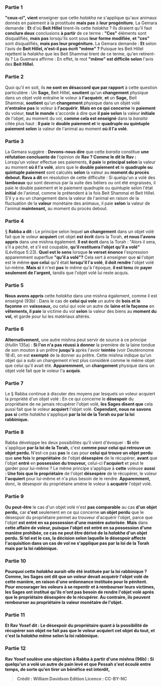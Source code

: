
### Partie 1
<b>"ceux-ci", vient</b> enseigner que cette <i>halakha</i> ne s'applique qu'aux animaux donnés en paiement à la prostituée <b>mais pas</b> à <b>leur progéniture.</b> La Gemara demande : <b>Et</b> d'où <b>Beit Hillel</b> tirent-ils cette <i>halakha</i> ? Ils diraient qu'il faut <b>conclure deux</b> conclusions <b>à partir</b> de ce terme : <b>"Ces"</b> éléments sont disqualifiés, <b>mais pas</b> lorsqu'ils sont sous <b>leur forme modifiée</b>, <b>et "ces"</b> sont disqualifiés, <b>mais pas leur progéniture.</b> La Gemara demande : <b>Et</b> selon l'avis de <b>Beit Hillel, n'est-il pas écrit "même" ? </b> Puisque les Beit Hillel rejettent la <i>halakha</i> que les Beit Shammai tirent de ce terme, qu'en retirent-ils ? La Guemara affirme : En effet, le mot <b>"même" est difficile selon</b> l'avis des <b>Beit Hillel.</b>

### Partie 2
Quoi qu'il en soit, ils <b>ne sont en désaccord que par rapport</b> à cette question particulière : Un <b>Sage,</b> Beit Hillel, <b>soutient</b> qu'un <b>changement</b> physique dans un objet volé entraîne le voleur à <b>l'acquérir</b>, <b>et</b> un <b>Sage,</b> Beit Shammai, <b>soutient</b> qu'un <b>changement</b> physique dans un objet volé <b>n'entraîne pas</b> le voleur à <b>l'acquérir</b>. <b>Mais en ce qui concerne</b> le <b>paiement</b> du voleur, <b>tout le monde</b> s'accorde à dire que <b>il paie selon</b> la valeur <b>initiale</b> de l'objet, au moment du vol, <b>comme cela est enseigné</b> dans la <i>baraita</i> citée plus haut : <b>Il paie</b> le <b>double paiement et</b> le <b>quadruple ou quintuple paiement selon</b> la valeur de l'animal au moment <b>où il l'a volé</b>.

### Partie 3
La Gemara suggère : <b>Devons-nous dire</b> que cette <i>baraita</i> constitue <b>une réfutation concluante de</b> l'opinion de <b>Rav ? Comme le dit le Rav :</b> Lorsqu'un voleur effectue ses paiements, <b>il paie</b> le <b>principal selon</b> la valeur au moment <b>où il l'a volé</b>, alors que le <b>double paiement et</b> le <b>quadruple ou quintuple paiement</b> sont calculés <b>selon</b> la valeur au <b>moment du procès debout. Rava a dit</b> en résolution de cette difficulté : Si quelqu'un a volé des <b>lambeaux</b> qui sont devenus par la suite des béliers ou ont été engraissés, il paie le double paiement et le paiement quadruple ou quintuple selon l'état <b>initial</b> de l'animal, comme le prétendent à la fois Beit Shammai et Beit Hillel. S'il y a eu un changement dans la valeur de l'animal en raison de la fluctuation de la <b>valeur</b> monétaire des animaux, il paie <b>selon</b> la valeur de l'animal <b>maintenant,</b> au moment du procès debout.

### Partie 4
§ <b>Rabba a dit :</b> Le principe selon lequel <b>un changement</b> dans un objet volé fait que le voleur <b>acquiert</b> cet objet <b>est écrit</b> dans la Torah, <b>et nous l'avons appris</b> dans une mishna également. <b>Il est écrit</b> dans la Torah : "Alors il sera, s'il a péché, et s'il est coupable, <b>qu'il restituera l'objet qu'il a volé"</b> (Lévitique 5:23). <b>Quel est le sens</b> lorsque <b>le verset énonce</b> l'expression apparemment superflue <b>"qu'il a volé"?</b> Cela sert à enseigner que <b>si</b> l'objet est le même <b>que celui</b> qu'il était <b>lorsqu'il l'a volé</b>, <b>il doit rendre</b> l'objet volé lui-même. <b>Mais si</b> il n'est <b>pas</b> le même qu'à l'époque, <b>il est tenu</b> de <b>payer seulement de l'argent,</b> tandis que l'objet volé lui reste acquis.

### Partie 5
<b>Nous avons appris</b> cette <i>halakha</i> dans une mishna également, comme il est enseigné (93b) : Dans le cas de <b>celui qui vole</b> un autre de <b>bois et le façonne</b> en <b>vaisseaux,</b> ou celui qui vole un autre de <b>laine et le façonne</b> en <b>vêtements, il paie</b> la victime du vol <b>selon</b> la valeur des biens au <b>moment du vol,</b> et garde pour lui les matériaux altérés.

### Partie 6
<b>Alternativement,</b> une autre mishna peut servir de source à ce principe (<i>Ḥullin</i> 135a) : <b>Si l'on n'a pas réussi à donner</b> la première de la laine tondue de son mouton à un prêtre <b>jusqu'à</b> après l'avoir <b>teintée</b> (voir Deutéronome 18:4), on est <b>exempté</b> de la donner au prêtre. Cette mishna indique qu'un objet qui a subi un changement n'est plus considéré comme le même objet que celui qu'il avait été. <b>Apparemment,</b> un <b>changement</b> physique dans un objet volé fait que le voleur l'a <b>acquis</b>.

### Partie 7
Le § Rabba continue à discuter des moyens par lesquels un voleur acquiert la propriété d'un objet volé : En ce qui concerne le <b>désespoir</b> du propriétaire de ne jamais récupérer l'objet volé, <b>les Sages disent que</b> cela aussi fait que le voleur <b>acquiert</b> l'objet volé. <b>Cependant, nous ne savons pas si</b> cette <i>halakha</i> s'applique <b>par la loi de la Torah ou par la loi rabbinique.</b>

### Partie 8
Rabba développe les deux possibilités qu'il vient d'évoquer : <b>Si</b> elle s'applique <b>par la loi de la Torah,</b> c'est <b>comme pour celui qui retrouve un objet perdu. </b> N'est-ce pas <b>pas</b> le cas pour <b>celui qui trouve un objet perdu</b> que <b>une fois</b> le <b>propriétaire</b> de l'objet <b>désespère</b> de le récupérer, <b>avant</b> que l'objet <b>entré</b> en <b>possession du trouveur,</b> celui-ci <b>l'acquiert</b> et peut le garder pour lui-même ? Le même principe s'applique à <b>cette</b> voleuse <b>aussi : Une fois que le propriétaire</b> de l'objet <b>désespère</b> de le récupérer, le voleur <b>l'acquiert</b> pour lui-même et n'a plus besoin de le rendre. <b>Apparemment,</b> donc, le désespoir du propriétaire amène le voleur à <b>acquérir</b> l'objet volé.

### Partie 9
<b>Ou peut-être</b> le cas d'un objet volé n'est <b>pas comparable</b> au cas <b>d'un objet perdu,</b> car <b>c'est</b> seulement en ce qui concerne <b>un objet perdu</b> que le désespoir du propriétaire permet au trouveur d'acquérir l'objet, parce que l'objet <b>est entré en sa possession d'une manière autorisée</b>. <b>Mais</b> dans <b>cette affaire de voleur, <b>puisque</b> l'objet <b>est entré en sa possession d'une manière prohibée</b>, ce cas ne peut être dérivé de la <i>halakha</i> d'un objet perdu. Si tel est le cas, la décision selon laquelle le désespoir affecte l'acquisition dans un cas de vol ne s'applique pas par la loi de la Torah mais <b>par la loi rabbinique.</b>

### Partie 10
Pourquoi cette <i>halakha</i> aurait-elle été instituée par la loi rabbinique ? <b>Comme, les Sages ont dit que</b> un voleur <b>devait acquérir</b> l'objet volé de cette manière, <b>en raison d'une ordonnance</b> instituée <b>pour le pénitent.</b> Pour encourager les voleurs à se repentir et à rembourser leurs victimes, les Sages ont institué qu'ils n'ont pas besoin de rendre l'objet volé après que le propriétaire désespère de le récupérer. Au contraire, ils peuvent rembourser au propriétaire la valeur monétaire de l'objet.

### Partie 11
<b>Et Rav Yosef dit : Le désespoir</b> du propriétaire quant à la possibilité de récupérer son objet <b>ne fait pas</b> que le voleur <b>acquiert</b> cet objet du tout, <b>et</b> c'est la <i>halakha</i> <b>même selon la loi rabbinique.</b>

### Partie 12
<b>Rav Yosef soulève une objection à Rabba</b> à partir d'une mishna (96b) : Si <b>quelqu'un a volé</b> un autre de <b>pain levé et que Pessah s'est écoulé</b> entre temps, de sorte qu'en tirer un bénéfice est interdit,

>Crédit : William Davidson Edition
>Licence : CC-BY-NC